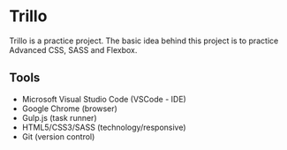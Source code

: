 # Trillo

Trillo is a practice project. The basic idea behind this project is to practice Advanced CSS, SASS and Flexbox.

## Tools
- Microsoft Visual Studio Code (VSCode - IDE) 
- Google Chrome (browser)
- Gulp.js (task runner)
- HTML5/CSS3/SASS (technology/responsive)
- Git (version control)